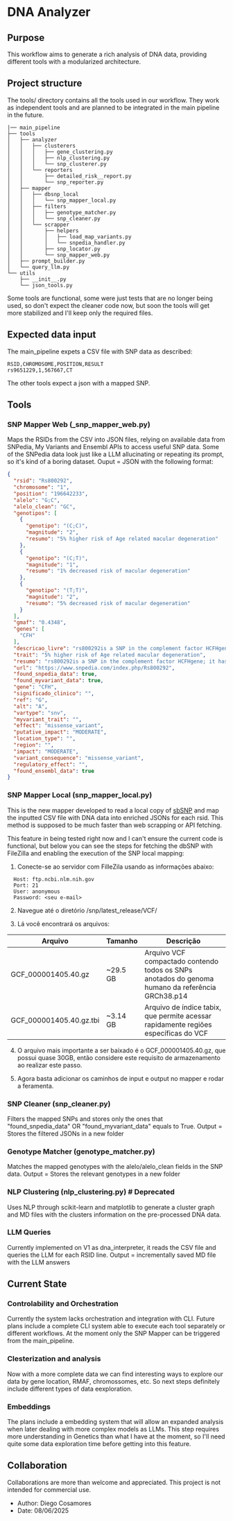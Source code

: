 # DNA Analyzer

## Purpose

This workflow aims to generate a rich analysis of DNA data, providing different tools with a modularized architecture.

## Project structure

The tools/ directory contains all the tools used in our workflow. They work as independent tools and are planned to be integrated in the main pipeline in the future.

```tree
|── main_pipeline
├── tools
│   ├── analyzer
│   │   ├── clusterers
│   │   │   ├── gene_clustering.py
│   │   │   ├── nlp_clustering.py
│   │   │   └── snp_clusterer.py
│   │   └── reporters
│   │       ├── detailed_risk__report.py
│   │       └── snp_reporter.py
│   ├── mapper
│   │   ├── dbsnp_local
│   │   │   └── snp_mapper_local.py
│   │   ├── filters
│   │   │   ├── genotype_matcher.py
│   │   │   └── snp_cleaner.py
│   │   └── scrapper
│   │       ├── helpers
│   │       │   ├── load_map_variants.py
│   │       │   └── snpedia_handler.py
│   │       ├── snp_locator.py
│   │       └── snp_mapper_web.py
│   ├── prompt_builder.py
│   └── query_llm.py
└── utils
    ├── __init__.py
    └── json_tools.py
```

Some tools are functional, some were just tests that are no longer being used, so don't expect the cleaner code now, but soon the tools will get more stabilized and I'll keep only the required files.

## Expected data input

The main_pipeline expets a CSV file with SNP data as described:

```csv
RSID,CHROMOSOME,POSITION,RESULT
rs9651229,1,567667,CT
```

The other tools expect a json with a mapped SNP.

## Tools

### SNP Mapper Web (_snp_mapper_web.py)

Maps the RSIDs from the CSV into JSON files, relying on available data from SNPedia, My Variants and Ensembl APIs to access useful SNP data.
Some of the SNPedia data look just like a LLM allucinating or repeating its prompt, so it's kind of a boring dataset.
Ouput = JSON with the following format:

```json
{
  "rsid": "Rs800292",
  "chromosome": "1",
  "position": "196642233",
  "alelo": "G;C",
  "alelo_clean": "GC",
  "genotipos": [
    {
      "genotipo": "(C;C)",
      "magnitude": "2",
      "resumo": "5% higher risk of Age related macular degeneration"
    },
    {
      "genotipo": "(C;T)",
      "magnitude": "1",
      "resumo": "1% decreased risk of macular degeneration"
    },
    {
      "genotipo": "(T;T)",
      "magnitude": "2",
      "resumo": "5% decreased risk of macular degeneration"
    }
  ],
  "gmaf": "0.4348",
  "genes": [
    "CFH"
  ],
  "descricao_livre": "rs800292is a SNP in the complement factor HCFHgene; it has been linked to blindness inage related macular degeneration. This SNP is also known as 184G>A, I62V, or Val62Ile.",
  "trait": "5% higher risk of Age related macular degeneration",
  "resumo": "rs800292is a SNP in the complement factor HCFHgene; it has been linked to blindness inage related macular degeneration. This SNP is also known as 184G>A, I62V, or Val62Ile.",
  "url": "https://www.snpedia.com/index.php/Rs800292",
  "found_snpedia_data": true,
  "found_myvariant_data": true,
  "gene": "CFH",
  "significado_clinico": "",
  "ref": "G",
  "alt": "A",
  "vartype": "snv",
  "myvariant_trait": "",
  "effect": "missense_variant",
  "putative_impact": "MODERATE",
  "location_type": "",
  "region": "",
  "impact": "MODERATE",
  "variant_consequence": "missense_variant",
  "regulatory_effect": "",
  "found_ensembl_data": true
}
```

### SNP Mapper Local (snp_mapper_local.py)

This is the new mapper developed to read a local copy of [sbSNP](https://www.ncbi.nlm.nih.gov/snp/) and map the inputted CSV file with DNA data into enriched JSONs for each rsid.
This method is supposed to be much faster than web scrapping or API fetching.  

This feature in being tested right now and I can't ensure the current code is functional, but below you can see the steps for fetching the dbSNP with FileZilla and enabling the execution of the SNP local mapping:

1. Conecte-se ao servidor com FilleZila usando as informações abaixo:

  ```terminal
    Host: ftp.ncbi.nlm.nih.gov
    Port: 21
    User: anonymous
    Password: <seu e-mail>
  ```

2. Navegue até o diretório /snp/latest_release/VCF/

3. Lá você encontrará os arquivos:

| Arquivo            | Tamanho  | Descrição |
|--------------------|----------|-----------|
|GCF_000001405.40.gz | ~29.5 GB |Arquivo VCF compactado contendo todos os SNPs anotados do genoma humano da referência GRCh38.p14 |
| GCF_000001405.40.gz.tbi| ~3.14 GB | Arquivo de índice tabix, que permite acessar rapidamente regiões específicas do VCF |

4. O arquivo mais importante a ser baixado é o GCF_000001405.40.gz, que possui quase 30GB, então considere este requisito de armazenamento ao realizar este passo.

5. Agora basta adicionar os caminhos de input e output no mapper e rodar a feramenta.

### SNP Cleaner (snp_cleaner.py)

Filters the mapped SNPs and stores only the ones that "found_snpedia_data" OR "found_myvariant_data" equals to True.
Output = Stores the filtered JSONs in a new folder

### Genotype Matcher (genotype_matcher.py)

Matches the mapped genotypes with the alelo/alelo_clean fields in the SNP data.
Output = Stores the relevant genotypes in a new folder

### NLP Clustering (nlp_clustering.py) # Deprecated

Uses NLP through scikit-learn and matplotlib to generate a cluster graph and MD files with the clusters information on the pre-processed DNA data.

### LLM Queries

Currently implemented on V1 as dna_interpreter, it reads the CSV file and queries the LLM for each RSID  line.
Output =  incrementally saved MD file with the LLM answers

## Current State

### Controlability and Orchestration

Currently the system lacks orchestration and integration with CLI. Future plans include a complete CLI system able to execute each tool separately or different workflows. At the moment only the SNP Mapper can be triggered from the main_pipeline.

### Clesterization and analysis

Now with a more complete data we can find interesting ways to explore our data by gene location, RMAF, chromossomes, etc. So next steps definitely include different types of data eexploration.

### Embeddings

The plans include a embedding system that will allow an expanded analysis when later dealing with more complex models as LLMs. This step requires more understanding in Genetics than what I have at the moment, so I'll need quite some data exploration time before getting into this feature.

## Collaboration

Collaborations are more than welcome and appreciated. This project is not intended for commercial use.

- Author: Diego Cosamores
- Date: 08/06/2025
